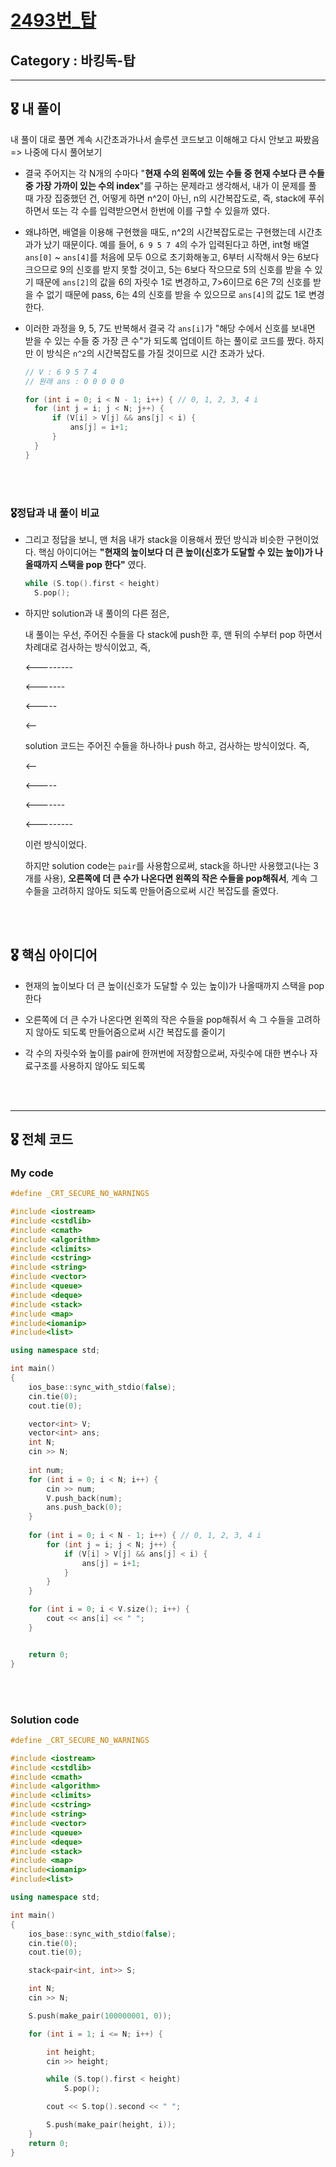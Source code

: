 # [2493번_탑](https://www.acmicpc.net/problem/2493)

##  Category : 바킹독-탑

-----

## 🎖 내 풀이

내 풀이 대로 풀면 계속 시간초과가나서 솔루션 코드보고 이해해고 다시 안보고 짜봤음 => 나중에 다시 풀어보기 

+ 결국 주어지는 각 N개의 수마다 "**현재 수의 왼쪽에 있는 수들 중 현재 수보다 큰 수들 중 가장 가까이 있는 수의 index**"를 구하는 문제라고 생각해서, 내가 이 문제를 풀 때 가장 집중했던 건, 어떻게 하면 n^2이 아닌, n의 시간복잡도로, 즉, stack에 푸쉬하면서 또는 각 수를 입력받으면서 한번에 이를 구할 수 있을까 였다. 

+ 왜냐하면, 배열을 이용해 구현했을 때도, n^2의 시간복잡도로는 구현했는데 시간초과가 났기 때문이다. 예를 들어, `6 9 5 7 4`의 수가 입력된다고 하면, int형 배열 `ans[0]` ~ `ans[4]`를 처음에 모두 0으로 초기화해놓고,  6부터 시작해서 9는 6보다 크으므로 9의 신호를 받지 못할 것이고, 5는 6보다 작으므로 5의 신호를 받을 수 있기 때문에 `ans[2]`의 값을 6의 자릿수 1로 변경하고, 7>6이므로 6은 7의 신호를 받을 수 없기 때문에 pass, 6는 4의 신호를 받을 수 있으므로 `ans[4]`의 값도 1로 변경한다. 

+ 이러한 과정을 9, 5, 7도 반복해서 결국 각 `ans[i]`가 "해당 수에서 신호를 보내면 받을 수 있는 수들 중 가장 큰 수"가 되도록 업데이트 하는 풀이로 코드를 짰다. 하지만 이 방식은 `n^2`의 시간복잡도를 가질 것이므로 시간 초과가 났다.

  ```c++
  // V : 6 9 5 7 4
  // 원래 ans : 0 0 0 0 0 
  
  for (int i = 0; i < N - 1; i++) { // 0, 1, 2, 3, 4 i
  	for (int j = i; j < N; j++) { 
  		if (V[i] > V[j] && ans[j] < i) {
  			ans[j] = i+1;
  		}
  	}
  }
  ```

<br><br>

### 🎖정답과 내 풀이 비교

+ 그리고 정답을 보니, 맨 처음 내가 stack을 이용해서 짰던 방식과 비슷한 구현이었다. 핵심 아이디어는 **"현재의 높이보다 더 큰 높이(신호가 도달할 수 있는 높이)가 나올때까지 스택을 pop 한다"** 였다. 

  ```c++
  while (S.top().first < height)
  	S.pop();
  ```

+ 하지만 solution과 내 풀이의 다른 점은,

  내 풀이는 우선, 주어진 수들을 다 stack에 push한 후, 맨 뒤의 수부터 pop 하면서 차례대로 검사하는 방식이었고, 즉, 

  <---------

  <-------

  <-----

  <--

  solution 코드는 주어진 수들을 하나하나 push 하고, 검사하는 방식이었다. 즉,

  <--

  <-----

  <-------

  <---------

  이런 방식이었다. 

  하지만 solution code는 `pair`를 사용함으로써, stack을 하나만 사용했고(나는 3개를 사용), **오른쪽에 더 큰 수가 나온다면 왼쪽의 작은 수들을 pop해줘서**, 계속 그 수들을 고려하지 않아도 되도록 만들어줌으로써 시간 복잡도를 줄였다.

<br><br>

## 🎖 핵심 아이디어

+ 현재의 높이보다 더 큰 높이(신호가 도달할 수 있는 높이)가 나올때까지 스택을 pop 한다

+ 오른쪽에 더 큰 수가 나온다면 왼쪽의 작은 수들을 pop해줘서 속 그 수들을 고려하지 않아도 되도록 만들어줌으로써 시간 복잡도를 줄이기
+ 각 수의 자릿수와 높이를 pair에 한꺼번에 저장함으로써, 자릿수에 대한 변수나 자료구조를 사용하지 않아도 되도록 

<br><br>

-----

## 🎖 전체 코드

### My code

```c++
#define _CRT_SECURE_NO_WARNINGS

#include <iostream>
#include <cstdlib>
#include <cmath>
#include <algorithm>
#include <climits>
#include <cstring>
#include <string>
#include <vector>
#include <queue>
#include <deque>
#include <stack>
#include <map>
#include<iomanip>
#include<list>

using namespace std;

int main()
{
	ios_base::sync_with_stdio(false);
	cin.tie(0);
	cout.tie(0);

	vector<int> V;
	vector<int> ans;
	int N;
	cin >> N;
	
	int num;
	for (int i = 0; i < N; i++) { 
		cin >> num;
		V.push_back(num);
		ans.push_back(0);
	}
	
	for (int i = 0; i < N - 1; i++) { // 0, 1, 2, 3, 4 i
		for (int j = i; j < N; j++) { 
			if (V[i] > V[j] && ans[j] < i) {
				ans[j] = i+1;
			}
		}
	}

	for (int i = 0; i < V.size(); i++) {
		cout << ans[i] << " ";
	}


	return 0;
}
```

<br>

<br>

### Solution code

```c++
#define _CRT_SECURE_NO_WARNINGS

#include <iostream>
#include <cstdlib>
#include <cmath>
#include <algorithm>
#include <climits>
#include <cstring>
#include <string>
#include <vector>
#include <queue>
#include <deque>
#include <stack>
#include <map>
#include<iomanip>
#include<list>

using namespace std;

int main()
{
	ios_base::sync_with_stdio(false);
	cin.tie(0);
	cout.tie(0);

	stack<pair<int, int>> S;

	int N;
	cin >> N;

	S.push(make_pair(100000001, 0));

	for (int i = 1; i <= N; i++) {

		int height;
		cin >> height;

		while (S.top().first < height)
			S.pop();

		cout << S.top().second << " ";

		S.push(make_pair(height, i));
	}
	return 0;
}
```
